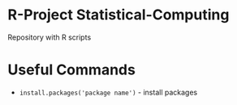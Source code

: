 # R-Project Statistical-Computing
Repository with R scripts

# Useful Commands

* ```install.packages('package name')``` - install packages
